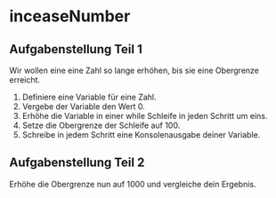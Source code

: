 # inceaseNumber

## Aufgabenstellung Teil 1
Wir wollen eine eine Zahl so lange erhöhen, bis sie eine Obergrenze erreicht.
1. Definiere eine Variable für eine Zahl.
2. Vergebe der Variable den Wert 0.
3. Erhöhe die Variable in einer while Schleife in jeden Schritt um eins.
4. Setze die Obergrenze der Schleife auf 100.
5. Schreibe in jedem Schritt eine Konsolenausgabe deiner Variable.

## Aufgabenstellung Teil 2
Erhöhe die Obergrenze nun auf 1000 und vergleiche dein Ergebnis.
